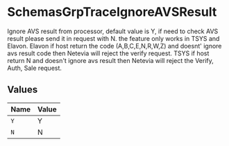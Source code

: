 # SchemasGrpTraceIgnoreAVSResult

Ignore AVS result from processor, default value is Y, if need to check AVS result please send it in request with N. the feature only works in TSYS and Elavon. Elavon if host return the code (A,B,C,E,N,R,W,Z) and doesnt' ignore avs result code then Netevia will reject the verify request. TSYS if host return N and doesn't ignore avs result then Netevia will reject the Verify, Auth, Sale request.


## Values

| Name  | Value |
| ----- | ----- |
| `Y`   | Y     |
| `N`   | N     |